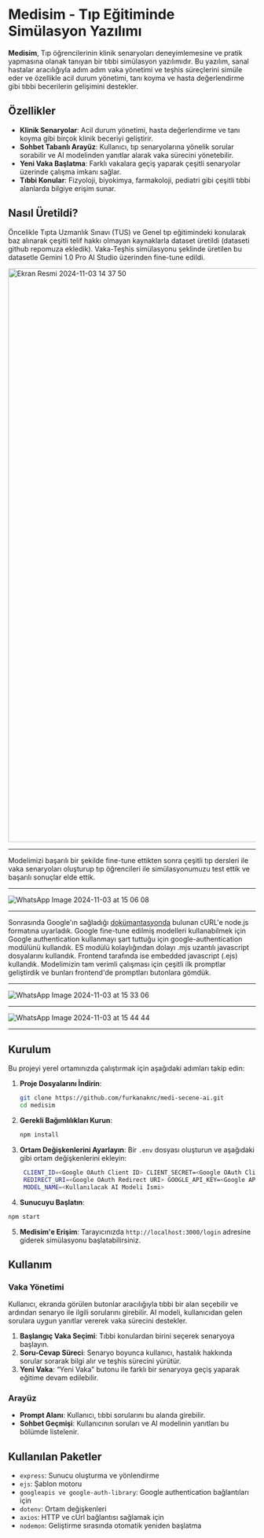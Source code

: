 # Medisim - Tıp Eğitiminde Simülasyon Yazılımı

**Medisim**, Tıp öğrencilerinin klinik senaryoları deneyimlemesine ve pratik yapmasına olanak tanıyan bir tıbbi simülasyon yazılımıdır. Bu yazılım, sanal hastalar aracılığıyla adım adım vaka yönetimi ve teşhis süreçlerini simüle eder ve özellikle acil durum yönetimi, tanı koyma ve hasta değerlendirme gibi tıbbi becerilerin gelişimini destekler.

## Özellikler

- **Klinik Senaryolar**: Acil durum yönetimi, hasta değerlendirme ve tanı koyma gibi birçok klinik beceriyi geliştirir.
- **Sohbet Tabanlı Arayüz**: Kullanıcı, tıp senaryolarına yönelik sorular sorabilir ve AI modelinden yanıtlar alarak vaka sürecini yönetebilir.
- **Yeni Vaka Başlatma**: Farklı vakalara geçiş yaparak çeşitli senaryolar üzerinde çalışma imkanı sağlar.
- **Tıbbi Konular**: Fizyoloji, biyokimya, farmakoloji, pediatri gibi çeşitli tıbbi alanlarda bilgiye erişim sunar.
## Nasıl Üretildi?

Öncelikle Tıpta Uzmanlık Sınavı (TUS) ve Genel tıp eğitimindeki konularak baz alınarak çeşitli telif hakkı olmayan kaynaklarla dataset üretildi (dataseti github repomuza ekledik).
Vaka-Teşhis simülasyonu şeklinde üretilen bu datasetle Gemini 1.0 Pro AI Studio üzerinden fine-tune edildi.

<img width="1168" alt="Ekran Resmi 2024-11-03 14 37 50" src="https://github.com/user-attachments/assets/250553ca-354a-4a54-aa01-57dd9556cec2">

<hr>

Modelimizi başarılı bir şekilde fine-tune ettikten sonra çeşitli tıp dersleri ile vaka senaryoları oluşturup tıp öğrencileri ile simülasyonumuzu test ettik ve başarılı sonuçlar elde ettik.

<hr>

![WhatsApp Image 2024-11-03 at 15 06 08](https://github.com/user-attachments/assets/211cd90c-4dd3-47ca-a3a8-282a2791f498)

<hr>

Sonrasında Google'ın sağladığı <a href="https://ai.google.dev/gemini-api/docs/model-tuning/tutorial?lang=rest#try-model">dokümantasyonda</a> bulunan cURL'e node.js formatına uyarladık.
Google fine-tune edilmiş modelleri kullanabilmek için Google authentication kullanmayı şart tuttuğu için google-authentication modülünü kullandık.
ES modülü kolaylığından dolayı .mjs uzantılı javascript dosyalarını kullandık. Frontend tarafında ise embedded javascript (.ejs) kullandık. Modelimizin tam verimli çalışması için çeşitli ilk promptlar geliştirdik ve bunları frontend'de promptları butonlara gömdük.

<hr>

![WhatsApp Image 2024-11-03 at 15 33 06](https://github.com/user-attachments/assets/53b51485-6610-43ab-9bbf-be778aedf9b1)

<hr>

![WhatsApp Image 2024-11-03 at 15 44 44](https://github.com/user-attachments/assets/24ea3556-6395-4168-b8c8-29989f4eb637)

<hr>

## Kurulum

Bu projeyi yerel ortamınızda çalıştırmak için aşağıdaki adımları takip edin:

1. **Proje Dosyalarını İndirin**: 
    ```bash
    git clone https://github.com/furkanaknc/medi-secene-ai.git
    cd medisim
    ```

2. **Gerekli Bağımlılıkları Kurun**:
    ```bash
    npm install
    ```

3. **Ortam Değişkenlerini Ayarlayın**:
   Bir `.env` dosyası oluşturun ve aşağıdaki gibi ortam değişkenlerini ekleyin:
   ```bash
    CLIENT_ID=<Google OAuth Client ID> CLIENT_SECRET=<Google OAuth Client Secret>
    REDIRECT_URI=<Google OAuth Redirect URI> GOOGLE_API_KEY=<Google API Anahtarı>
    MODEL_NAME=<Kullanılacak AI Modeli İsmi>
    ```

4. **Sunucuyu Başlatın**:
 ```bash
 npm start
 ```

5. **Medisim'e Erişim**:
 Tarayıcınızda `http://localhost:3000/login` adresine giderek simülasyonu başlatabilirsiniz.

## Kullanım

### Vaka Yönetimi
Kullanıcı, ekranda görülen butonlar aracılığıyla tıbbi bir alan seçebilir ve ardından senaryo ile ilgili sorularını girebilir. AI modeli, kullanıcıdan gelen sorulara uygun yanıtlar vererek vaka sürecini destekler.

1. **Başlangıç Vaka Seçimi**: Tıbbi konulardan birini seçerek senaryoya başlayın.
2. **Soru-Cevap Süreci**: Senaryo boyunca kullanıcı, hastalık hakkında sorular sorarak bilgi alır ve teşhis sürecini yürütür.
3. **Yeni Vaka**: “Yeni Vaka” butonu ile farklı bir senaryoya geçiş yaparak eğitime devam edilebilir.

### Arayüz
- **Prompt Alanı**: Kullanıcı, tıbbi sorularını bu alanda girebilir.
- **Sohbet Geçmişi**: Kullanıcının soruları ve AI modelinin yanıtları bu bölümde listelenir.

## Kullanılan Paketler

- `express`: Sunucu oluşturma ve yönlendirme
- `ejs`: Şablon motoru
- `googleapis ve google-auth-library`: Google authentication bağlantıları için
- `dotenv`: Ortam değişkenleri
- `axios`: HTTP ve cUrl bağlantısı sağlamak için
- `nodemon`: Geliştirme sırasında otomatik yeniden başlatma
